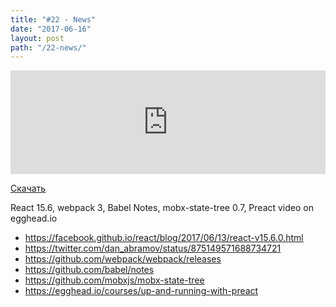 ```yaml
---
title: "#22 - News"
date: "2017-06-16"
layout: post
path: "/22-news/"
---
```


<iframe width="100%" height="166" scrolling="no" frameborder="no" src="https://w.soundcloud.com/player/?url=https%3A//api.soundcloud.com/tracks/328324564&amp;color=ff5500&amp;auto_play=false&amp;hide_related=false&amp;show_comments=true&amp;show_user=true&amp;show_reposts=false"></iframe>

<a href="https://5minreact.podster.fm/22/download/audio.mp3?download=yes&media=file"><i class="fa fa-download"></i> Скачать</a>

React 15.6, webpack 3, Babel Notes, mobx-state-tree 0.7, Preact video on egghead.io 

- https://facebook.github.io/react/blog/2017/06/13/react-v15.6.0.html
- https://twitter.com/dan_abramov/status/875149571688734721
- https://github.com/webpack/webpack/releases
- https://github.com/babel/notes
- https://github.com/mobxjs/mobx-state-tree
- https://egghead.io/courses/up-and-running-with-preact


